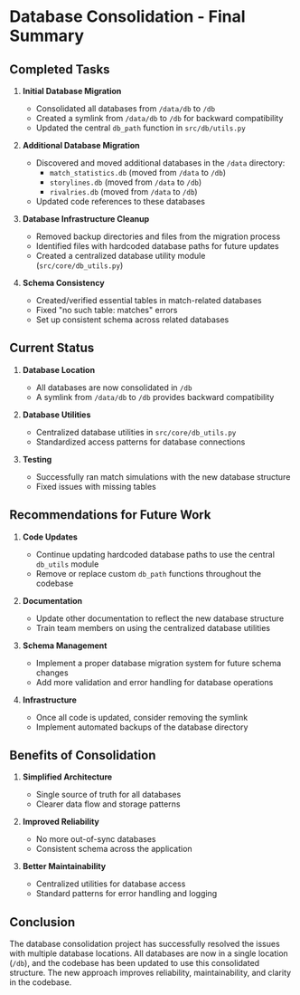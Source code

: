 # Database Consolidation - Final Summary

## Completed Tasks

1. **Initial Database Migration**
   - Consolidated all databases from `/data/db` to `/db`
   - Created a symlink from `/data/db` to `/db` for backward compatibility
   - Updated the central `db_path` function in `src/db/utils.py`

2. **Additional Database Migration**
   - Discovered and moved additional databases in the `/data` directory:
     - `match_statistics.db` (moved from `/data` to `/db`)
     - `storylines.db` (moved from `/data` to `/db`)
     - `rivalries.db` (moved from `/data` to `/db`)
   - Updated code references to these databases

3. **Database Infrastructure Cleanup**
   - Removed backup directories and files from the migration process
   - Identified files with hardcoded database paths for future updates
   - Created a centralized database utility module (`src/core/db_utils.py`)

4. **Schema Consistency**
   - Created/verified essential tables in match-related databases
   - Fixed "no such table: matches" errors
   - Set up consistent schema across related databases

## Current Status

1. **Database Location**
   - All databases are now consolidated in `/db`
   - A symlink from `/data/db` to `/db` provides backward compatibility

2. **Database Utilities**
   - Centralized database utilities in `src/core/db_utils.py`
   - Standardized access patterns for database connections

3. **Testing**
   - Successfully ran match simulations with the new database structure
   - Fixed issues with missing tables

## Recommendations for Future Work

1. **Code Updates**
   - Continue updating hardcoded database paths to use the central `db_utils` module
   - Remove or replace custom `db_path` functions throughout the codebase

2. **Documentation**
   - Update other documentation to reflect the new database structure
   - Train team members on using the centralized database utilities

3. **Schema Management**
   - Implement a proper database migration system for future schema changes
   - Add more validation and error handling for database operations

4. **Infrastructure**
   - Once all code is updated, consider removing the symlink
   - Implement automated backups of the database directory

## Benefits of Consolidation

1. **Simplified Architecture**
   - Single source of truth for all databases
   - Clearer data flow and storage patterns

2. **Improved Reliability**
   - No more out-of-sync databases
   - Consistent schema across the application

3. **Better Maintainability**
   - Centralized utilities for database access
   - Standard patterns for error handling and logging

## Conclusion

The database consolidation project has successfully resolved the issues with multiple database locations. All databases are now in a single location (`/db`), and the codebase has been updated to use this consolidated structure. The new approach improves reliability, maintainability, and clarity in the codebase. 